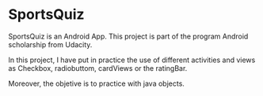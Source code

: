 # SportsQuiz
SportsQuiz is an Android App. This project is part of the program Android scholarship from Udacity.

In this project, I have put in practice the use of different activities and views as Checkbox, radiobuttom, cardViews or the ratingBar.

Moreover, the objetive is to practice with java objects.
